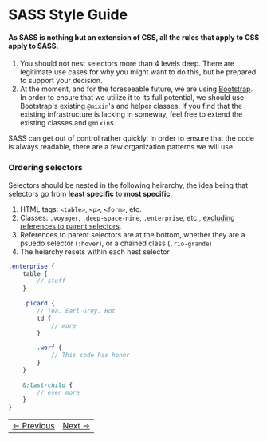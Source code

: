 # SASS Style Guide

#### As SASS is nothing but an extension of CSS, all the rules that apply to CSS apply to SASS.

1. You should not nest selectors more than 4 levels deep. There are legitimate use cases for why you might want to do this, but be prepared to support your decision. 
2. At the moment, and for the foreseeable future, we are using [Bootstrap](http://getbootstrap.com/). In order to ensure that we utilize it to its full potential, we should use Bootstrap's existing `@mixin`'s and helper classes. If you find that the existing infrastructure is lacking in someway, feel free to extend the existing classes and `@mixin`s.

SASS can get out of control rather quickly. In order to ensure that the code is always readable, there are a few organization patterns we will use.

### Ordering selectors

Selectors should be nested in the following heirarchy, the idea being that selectors go from __least specific__ to __most specific__.

 1. HTML tags: `<table>`, `<p>`, `<form>`, etc.
 2. Classes: `.voyager`, `.deep-space-nine`, `.enterprise`, etc., [excluding references to parent selectors](http://sass-lang.com/documentation/file.SASS_REFERENCE.html#referencing_parent_selectors_).
 3. References to parent selectors are at the bottom, whether they are a psuedo selector (`:hover`), or a chained class (`.rio-grande`)
 4. The heiarchy resets within each nest selector

```sass
.enterprise {
    table {
        // stuff
    }
    
    .picard {
        // Tea. Earl Grey. Hot
        td {
            // more
        }
        
        .worf {
            // This code has honor
        }
    }
    
    &:last-child {
        // even more
    }
}

```

<table><tr><td><a href="../Chapter-4/README.md">&larr; Previous</a></td><td><a href="../Chapter-6/README.md">Next &rarr;</a></td></tr></table>
